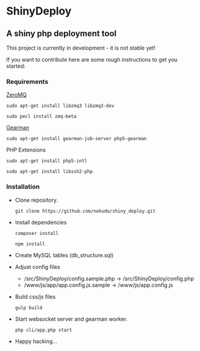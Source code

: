 # ShinyDeploy
## A shiny php deployment tool

This project is currently in development - it is not stable yet!

If you want to contribute here are some rough instructions to get you started:

### Requirements

[ZeroMQ](http://zeromq.org/bindings:php)

```sudo apt-get install libzmq3 libzmq3-dev```

```sudo pecl install zmq-beta```

[Gearman](http://gearman.org/download/#php)

```sudo apt-get install gearman-job-server php5-gearman```


PHP Extensions

```sudo apt-get install php5-intl```

```sudo apt-get install libssh2-php```


### Installation

* Clone repository.

  ```git clone https://github.com/nekudo/shiny_deploy.git```

* Install dependencies

  ```composer install```

  ```npm install```

* Create MySQL tables (db_structure.sql)
* Adjust config files
  * /src/ShinyDeploy/config.sample.php -> /src/ShinyDeploy/config.php
  * /www/js/app/app.config.js.sample -> /www/js/app.config.js
* Build css/js files

  ```gulp build```

* Start websocket server and gearman worker.

  ```php cli/app.php start```

* Happy hacking...